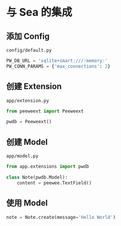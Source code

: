 # 与 Sea 的集成

## 添加 Config

`config/default.py`

```python
PW_DB_URL = 'sqlite+smart:///:memory:'
PW_CONN_PARAMS = {'max_connections': 2}
```

## 创建 Extension

`app/extension.py`

```python
from peeweext import Peeweext

pwdb = Peeweext()
```

## 创建 Model

`app/model.py`

```python
from app.extensions import pwdb

class Note(pwdb.Model):
    content = peewee.TextField()
```

## 使用 Model

```python
note = Note.create(message='Hello World')
```
